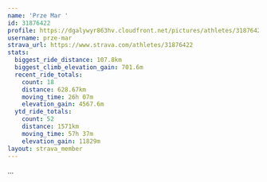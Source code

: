 ```yaml
---
name: 'Prze Mar '
id: 31876422
profile: https://dgalywyr863hv.cloudfront.net/pictures/athletes/31876422/22548952/2/large.jpg
username: prze-mar
strava_url: https://www.strava.com/athletes/31876422
stats:
  biggest_ride_distance: 107.8km
  biggest_climb_elevation_gain: 701.6m
  recent_ride_totals:
    count: 18
    distance: 628.67km
    moving_time: 26h 07m
    elevation_gain: 4567.6m
  ytd_ride_totals:
    count: 52
    distance: 1571km
    moving_time: 57h 37m
    elevation_gain: 11829m
layout: strava_member
--- 
```

...
